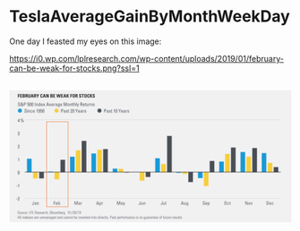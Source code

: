 
# TeslaAverageGainByMonthWeekDay

One day I feasted my eyes on this image:

<a href="https://i0.wp.com/lplresearch.com/wp-content/uploads/2019/01/february-can-be-weak-for-stocks.png?ssl=1">
https://i0.wp.com/lplresearch.com/wp-content/uploads/2019/01/february-can-be-weak-for-stocks.png?ssl=1</a><br>
<br>

![Alt text](./snp_february_weak_for_stocks.png?raw=true "Is February really weak for stocks or is this image a fake?")


